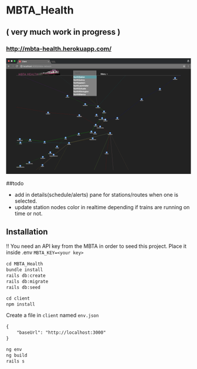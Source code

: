 # MBTA_Health

## ( very much work in progress )

### http://mbta-health.herokuapp.com/
![Screenshot](screenshot.png)

##todo
* add in details(schedule/alerts) pane for stations/routes when one is selected.
* update station nodes color in realtime depending if trains are running on time or not.

## Installation
!! You need an API key from the MBTA in order to seed this project.
Place it inside .env ```MBTA_KEY=<your key>```
```
cd MBTA_Health
bundle install
rails db:create
rails db:migrate
rails db:seed
```
```
cd client
npm install
```
Create a file in ```client``` named ```env.json```
```
{
    "baseUrl": "http://localhost:3000"
}
```
```
ng env
ng build
rails s
```
